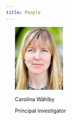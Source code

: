 ```yaml
---
title: People
---
```


<ul style="list-style-type:none">
	<!-- <li>
		<a href="https://katalog.uu.se/profile/?id=N96-5999"><img src="/assets/people_im/Carolina.png"/></a>
		<p class="name">Carolina W&auml;hlby.</p>
		<p class="position">Principal investigator</p>
	</li> -->
    <li>
        <a href="https://katalog.uu.se/profile/?id=N96-5999"><img src="/assets/people_im/Carolina.png" width="130" height="170" class="publication"/></a>
        <p class="authors">Carolina W&auml;hlby</p>
        <p class="title">Principal investigator</p>
	</li>
</ul>
